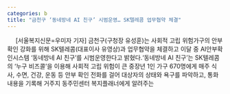 ```yaml
---
categories: b
title: "금천구 ‘동네방네 AI 친구’ 시범운영… SK텔레콤 업무협약 체결"
---
```

&nbsp;&nbsp;&nbsp;&nbsp; [서울복지신문=우미자 기자] 금천구(구청장 유성훈)는 사회적 고립 위험가구의 안부 확인 강화를 위해 SK텔레콤(대표이사 유영상)과 업무협약을 체결하고 이달 중 AI안부확인시스템 ‘동네방네 AI 친구’를 시범운영한다고 밝혔다.‘동네방네 AI 친구’는 SK텔레콤의 ‘누구 비즈콜’을 이용해 사회적 고립 위험이 큰 중장년 1인 가구 670명에게 매주 식사, 수면, 건강, 운동 등 안부 확인 전화를 걸어 대상자의 상태와 욕구를 파악하고, 통화내용을 기록해 거주지 동주민센터 복지플래너에게 알려주는 